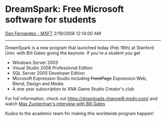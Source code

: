 <div id="page">

# DreamSpark: Free Microsoft software for students

[Dan Fernandez -
MSFT](https://social.msdn.microsoft.com/profile/Dan%20Fernandez%20-%20MSFT)
2/19/2008 12:14:00 AM

-----

<div id="content">

DreamSpark is a new program that launched today (Feb 18th) at Stanford
Univ. with Bill Gates giving the keynote. If you're a student you get

  - Windows Server 2003
  - Visual Studio 2008 Professional Edition
  - SQL Server 2005 Developer Edition
  - Microsoft Expression Studio including ~~FrontPage~~ Expression Web,
    Blend, Design and Media
  - A one year subscription to XNA Game Studio Creator's club

For full information, check out
<https://downloads.channel8.msdn.com/> and watch [Max Zuckerman's
interview with Bill Gates](http://channel8.msdn.com/Posts/2047/)

Kudos to the academic team for making this worldwide program happen\!

</div>

</div>
